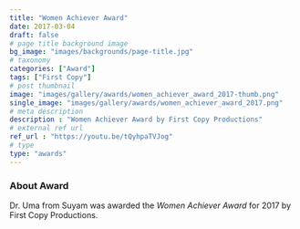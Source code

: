 ```yaml
---
title: "Women Achiever Award"
date: 2017-03-04
draft: false
# page title background image
bg_image: "images/backgrounds/page-title.jpg"
# taxonomy
categories: ["Award"]
tags: ["First Copy"]
# post thumbnail
image: "images/gallery/awards/women_achiever_award_2017-thumb.png"
single_image: "images/gallery/awards/women_achiever_award_2017.png"
# meta description
description : "Women Achiever Award by First Copy Productions"
# external ref url
ref_url : "https://youtu.be/tQyhpaTVJog"
# type
type: "awards"
---
```


### About Award

Dr. Uma from Suyam was awarded the *Women Achiever Award* for 2017 by First Copy Productions.
